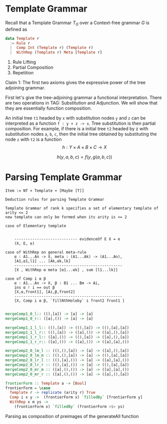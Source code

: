 # Template Grammar

Recall that a Template Grammar $T_G$ over a Context-free grammar $G$ is defined as

``` Haskell
data Template r 
  := Rule r
  |  Comp Int (Template r) (Template r)
  |  WithRep (Template r) Meta [Template r]
```

1. Rule Lifting
2. Partial Composition
3. Repetition

Claim 1: The first two axioms gives the expressive power of the tree adjoining grammar.

First let's give the tree-adjoining grammar a functional interpretation.
There are two operations in TAG: Substitution and Adjunction. We will show that
they are essentially function composition.

An initial tree `t1` headed by `x` with substitution nodes `y` and `z` can be interpreted as a function
`f : y × z -> x`. Tree substitution is then partial composition. For example, if there is a initial tree `t2`
headed by z with substitution nodes `a`, `b`, `c`, then the initial tree obtained by substituting the node `z` with `t2` is a function
$$h : Y × A × B × C \to X$$

$$h(y, a, b, c) = f(y,g(a,b,c))$$

# Parsing Template Grammar

```
Item := NT × Template × [Maybe [T]]
```

```
Deduction rules for parsing Template Grammar

Template Grammar of rank k specifies a set of elementary template of arity <= 2 
new template can only be formed when its arity is <= 2  

case of Elementary template 

    
    ---------------------------- evidenceOf E X = e
    (X, E, e)

case of WithRep on general meta-rule
    α : A1...An -> X, meta : (A1...Ak) -> (A1...An), 
    [A1,α1,l1] ... [Ak,αk,lk]
    ------------------------------------------------
    [X , WithRep α meta [α1...αk] , sum [l1...lk]]

case of Comp i α β
    α : A1...An -> X, β : B1 ... Bm -> Ai,
    ins α ! i == out β
    [X,α,front1], [Ai,β,front2]
    ------------------------------------------------
    [X, Comp i α β, `fillNthHoleby` i front2 front1 ]


```

```haskell
mergeComp1_0_l:: ((),[a]) -> [a] -> [a]
mergeComp1_0_r:: ([a],()) -> [a] -> [a]

mergeComp1_1_l_l:: ((),[a]) -> ((),[a]) -> ((),[a],[a])
mergeComp1_1_l_r:: ((),[a]) -> ([a],()) -> ([a],(),[a])
mergeComp1_1_r_l:: ([a],()) -> ((),[a]) -> ([a],(),[a])
mergeComp1_1_r_r:: ([a],()) -> ([a],()) -> ([a],[a],())

mergeComp2_0_lm_l :: ((),(),[a]) -> [a] -> ([a],(),[a])
mergeComp2_0_lm_m :: ((),(),[a]) -> [a] -> ((),[a],[a])
mergeComp2_0_lr_l :: ((),[a],()) -> [a] -> ([a],[a],())
mergeComp2_0_lr_r :: ((),[a],()) -> [a] -> ((),[a],[a])
mergeComp2_0_mr_m :: ([a],(),()) -> [a] -> ([a],[a],())
mergeComp2_0_mr_r :: ([a],(),()) -> [a] -> ([a],(),[a])

frontierForm :: Template a -> [Bool]
frontierForm = \case 
  Template r -> replicate (arity r) True 
  Comp i x y ->  (frontierForm x) `filledBy` [frontierForm y]
  WithRep x m ys -> 
    (frontierForm x) `filledBy` (frontierForm <$> ys)


```

Parsing as composition of preimages of the generateAll function
